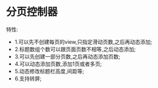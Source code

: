 # 分页控制器
特性:
* 1.可以先不创建每页的view,只指定滑动页数,之后再动态添加;
* 2.标题数组个数可以跟页面页数不相等,之后动态添加;
* 3.可以先创建一部分页数,之后再动态添加页数;
* 4.可以动态添加页数,添加1页或者多页;
* 5.动态修改标题栏高度,间距等;
* 6.支持转屏;
